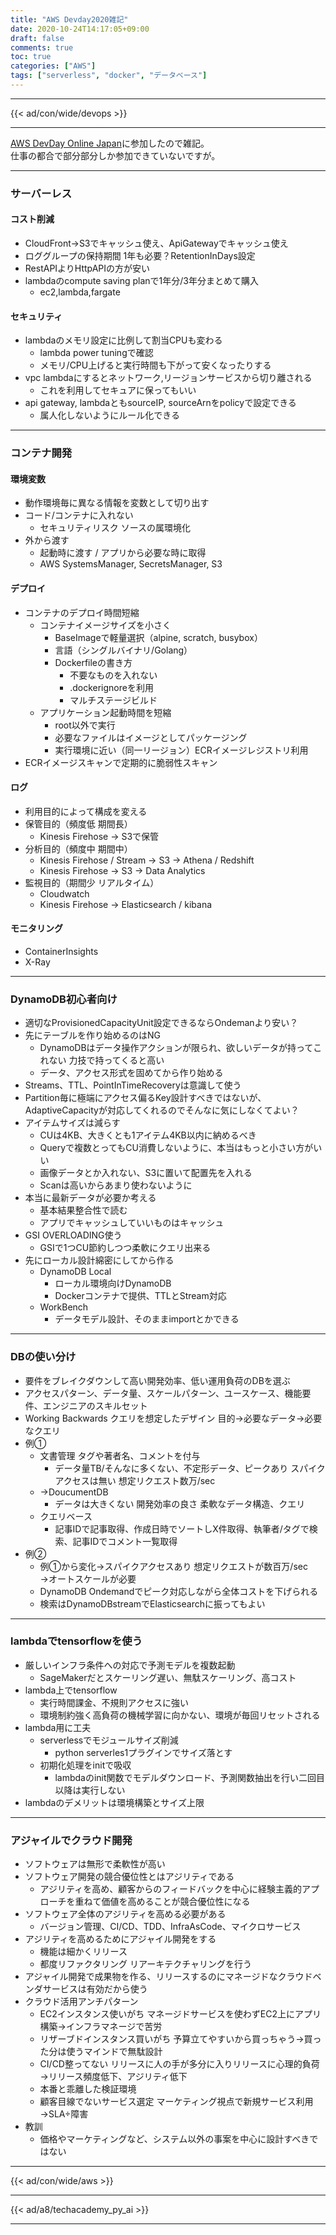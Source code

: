 ```yaml
---
title: "AWS Devday2020雑記"
date: 2020-10-24T14:17:05+09:00
draft: false
comments: true
toc: true
categories: ["AWS"]
tags: ["serverless", "docker", "データベース"]
---
```


<!--more-->

---

{{< ad/con/wide/devops >}}

---

[AWS DevDay Online Japan](https://aws.amazon.com/jp/about-aws/events/2020/devday/)に参加したので雑記。  
仕事の都合で部分部分しか参加できていないですが。

---

### サーバーレス

#### コスト削減

- CloudFront->S3でキャッシュ使え、ApiGatewayでキャッシュ使え
- ロググループの保持期間 1年も必要？RetentionInDays設定
- RestAPIよりHttpAPIの方が安い
- lambdaのcompute saving planで1年分/3年分まとめて購入
  - ec2,lambda,fargate

#### セキュリティ

- lambdaのメモリ設定に比例して割当CPUも変わる
  - lambda power tuningで確認
  - メモリ/CPU上げると実行時間も下がって安くなったりする
- vpc lambdaにするとネットワーク,リージョンサービスから切り離される
  - これを利用してセキュアに保ってもいい
- api gateway, lambdaともsourceIP, sourceArnをpolicyで設定できる
  - 属人化しないようにルール化できる

---

### コンテナ開発

#### 環境変数

- 動作環境毎に異なる情報を変数として切り出す
- コード/コンテナに入れない
  - セキュリティリスク ソースの属環境化
- 外から渡す
  - 起動時に渡す / アプリから必要な時に取得
  - AWS SystemsManager, SecretsManager, S3

#### デプロイ

- コンテナのデプロイ時間短縮
  - コンテナイメージサイズを小さく
    - BaseImageで軽量選択（alpine, scratch, busybox）
    - 言語（シングルバイナリ/Golang）
    - Dockerfileの書き方
      - 不要なものを入れない
      - .dockerignoreを利用
      - マルチステージビルド
  - アプリケーション起動時間を短縮
    - root以外で実行
    - 必要なファイルはイメージとしてパッケージング
    - 実行環境に近い（同一リージョン）ECRイメージレジストリ利用
- ECRイメージスキャンで定期的に脆弱性スキャン

#### ログ

- 利用目的によって構成を変える
- 保管目的（頻度低 期間長）
  - Kinesis Firehose -> S3で保管
- 分析目的（頻度中 期間中）
  - Kinesis Firehose / Stream -> S3 -> Athena / Redshift
  - Kinesis Firehose -> S3 -> Data Analytics
- 監視目的（期間少 リアルタイム）
  - Cloudwatch
  - Kinesis Firehose -> Elasticsearch / kibana

#### モニタリング

- ContainerInsights
- X-Ray

---

### DynamoDB初心者向け

- 適切なProvisionedCapacityUnit設定できるならOndemanより安い？
- 先にテーブルを作り始めるのはNG
  - DynamoDBはデータ操作アクションが限られ、欲しいデータが持ってこれない 力技で持ってくると高い
  - データ、アクセス形式を固めてから作り始める
- Streams、TTL、PointInTimeRecoveryは意識して使う
- Partition毎に極端にアクセス偏るKey設計すべきではないが、AdaptiveCapacityが対応してくれるのでそんなに気にしなくてよい？
- アイテムサイズは減らす
  - CUは4KB、大きくとも1アイテム4KB以内に納めるべき
  - Queryで複数とってもCU消費しないように、本当はもっと小さい方がいい
  - 画像データとか入れない、S3に置いて配置先を入れる
  - Scanは高いからあまり使わないように
- 本当に最新データが必要か考える
  - 基本結果整合性で読む
  - アプリでキャッシュしていいものはキャッシュ
- GSI OVERLOADING使う
  - GSIで1つCU節約しつつ柔軟にクエリ出来る
- 先にローカル設計綿密にしてから作る
  - DynamoDB Local
    - ローカル環境向けDynamoDB
    - Dockerコンテナで提供、TTLとStream対応
  - WorkBench
    - データモデル設計、そのままimportとかできる

---

### DBの使い分け

- 要件をブレイクダウンして高い開発効率、低い運用負荷のDBを選ぶ
- アクセスパターン、データ量、スケールパターン、ユースケース、機能要件、エンジニアのスキルセット
- Working Backwards クエリを想定したデザイン 目的→必要なデータ→必要なクエリ
- 例①
  - 文書管理 タグや著者名、コメントを付与
    - データ量TB/そんなに多くない、不定形データ、ピークあり スパイクアクセスは無い  想定リクエスト数万/sec
  - →DoucumentDB
    - データは大きくない 開発効率の良さ 柔軟なデータ構造、クエリ
  - クエリベース
    - 記事IDで記事取得、作成日時でソートしX件取得、執筆者/タグで検索、記事IDでコメント一覧取得
- 例②
  - 例①から変化→スパイクアクセスあり 想定リクエストが数百万/sec  
→オートスケールが必要
  - DynamoDB Ondemandでピーク対応しながら全体コストを下げられる
  - 検索はDynamoDBstreamでElasticsearchに振ってもよい

---

### lambdaでtensorflowを使う

- 厳しいインフラ条件への対応で予測モデルを複数起動
  - SageMakerだとスケーリング遅い、無駄スケーリング、高コスト
- lambda上でtensorflow
  - 実行時間課金、不規則アクセスに強い
  - 環境制約強く高負荷の機械学習に向かない、環境が毎回リセットされる
- lambda用に工夫
  - serverlessでモジュールサイズ削減
    - python serverles1プラグインでサイズ落とす
  - 初期化処理をinitで吸収
    - lambdaのinit関数でモデルダウンロード、予測関数抽出を行い二回目以降は実行しない
- lambdaのデメリットは環境構築とサイズ上限

---

### アジャイルでクラウド開発

- ソフトウェアは無形で柔軟性が高い
- ソフトウェア開発の競合優位性とはアジリティである
  - アジリティを高め、顧客からのフィードバックを中心に経験主義的アプローチを重ねて価値を高めることが競合優位性になる
- ソフトウェア全体のアジリティを高める必要がある
  - バージョン管理、CI/CD、TDD、InfraAsCode、マイクロサービス
- アジリティを高めるためにアジャイル開発をする
  - 機能は細かくリリース
  - 都度リファクタリング リアーキテクチャリングを行う
- アジャイル開発で成果物を作る、リリースするのにマネージドなクラウドベンダサービスは有効だから使う
- クラウド活用アンチパターン
  - EC2インスタンス使いがち マネージドサービスを使わずEC2上にアプリ構築→インフラマネージで苦労
  - リザーブドインスタンス買いがち 予算立てやすいから買っちゃう→買った分は使うマインドで無駄設計
  - CI/CD整ってない リリースに人の手が多分に入りリリースに心理的負荷→リリース頻度低下、アジリティ低下
  - 本番と乖離した検証環境
  - 顧客目線でないサービス選定 マーケティング視点で新規サービス利用→SLA÷障害
- 教訓
  - 価格やマーケティングなど、システム以外の事案を中心に設計すべきではない

---

{{< ad/con/wide/aws >}}

---

{{< ad/a8/techacademy_py_ai >}}

---

